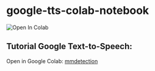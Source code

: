 # google-tts-colab-notebook

![Open In Colab](https://colab.research.google.com/assets/colab-badge.svg)

## Tutorial Google Text-to-Speech:

Open in Google Colab: [mmdetection](https://colab.research.google.com/github/jichengyuan/google-tts-colab-notebook/blob/main/tutorials/tutorials_detection_mmdetection.ipynb)
